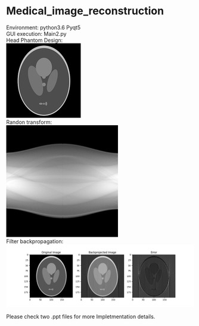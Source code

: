 # Medical_image_reconstruction
Environment: python3.6 Pyqt5  
GUI execution: Main2.py  
Head Phantom Design:  
![image](https://github.com/Chloe1997/Medical_image_reconstruction/blob/main/head_phantom_5.png)  
Randon transform:  
<img src="https://github.com/Chloe1997/Medical_image_reconstruction/blob/main/radon.png" width="300" height="300">  
Filter backpropagation:  
<img src="https://github.com/Chloe1997/Medical_image_reconstruction/blob/main/compare.png" >  

Please check two .ppt files for more Impletmentation details.  
